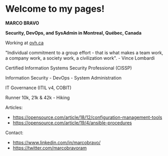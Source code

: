 # Welcome to my pages!

**MARCO BRAVO**

**Security, DevOps, and SysAdmin in Montreal, Québec, Canada**

Working at [ovh.ca](https://ovh.ca)

"Individual commitment to a group effort - that is what makes a team work, a company work, a society work, a civilization work". - Vince Lombardi

Certified Information Systems Security Professional (CISSP)

Information Security - DevOps - System Administration

IT Governance (ITIL v4, COBIT)

Runner 10k, 21k & 42k - Hiking

Articles:
- https://opensource.com/article/18/12/configuration-management-tools
- https://opensource.com/article/19/4/ansible-procedures

Contact:
- https://www.linkedin.com/in/marcobravo/
- https://twitter.com/marcobravoram
